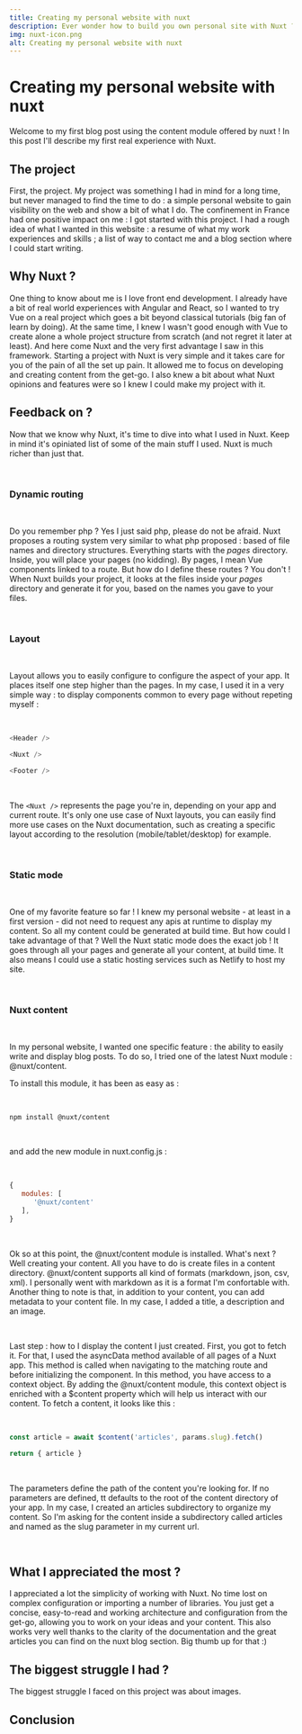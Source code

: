 ```yaml
---
title: Creating my personal website with nuxt
description: Ever wonder how to build you own personal site with Nuxt ? This blog post is for you ! A simple tour of what I've used in Nuxt and my opinion on them after this experience.
img: nuxt-icon.png
alt: Creating my personal website with nuxt
---
```


# Creating my personal website with nuxt

Welcome to my first blog post using the content module offered by nuxt ! In this post I'll describe my first real experience with Nuxt.

## The project

First, the project. My project was something I had in mind for a long time, but never managed to find the time to do : a simple personal website to gain visibility on the web and show a bit of what I do. The confinement in France had one positive impact on me : I got started with this project. I had a rough idea of what I wanted in this website : a resume of what my work experiences and skills ; a list of way to contact me and a blog section where I could start writing.

## Why Nuxt ?  

One thing to know about me is I love front end development. I already have a bit of real world experiences with Angular and React, so I wanted to try Vue on a real project which goes a bit beyond classical tutorials (big fan of learn by doing). At the same time, I knew I wasn't good enough with Vue to create alone a 
whole project structure from scratch (and not regret it later at least). And here come Nuxt and the very first advantage I saw in this framework. Starting a project with Nuxt is very simple and it takes care for you of the pain of all the set up pain. It allowed me to focus on developing and creating content from the get-go. I also knew a bit about what Nuxt opinions and features were so I knew I could make my project with it.

## Feedback on ?  

Now that we know why Nuxt, it's time to dive into what I used in Nuxt. Keep in mind it's opiniated list of some of the main stuff I used. Nuxt is much richer than just that.  

<br/>

### Dynamic routing  

<br/>

Do you remember php ? Yes I just said php, please do not be afraid. Nuxt proposes a routing system very similar to what php proposed : based of file names and directory structures. Everything starts with the *pages* directory. Inside, you will place your pages (no kidding). By pages, I mean Vue components linked to a route. But how do I define these routes ? You don't ! When Nuxt builds your project, it looks at the files inside your *pages* directory and generate it for you, based on the names you gave to your files.

<br/>

### Layout
<br/>

Layout allows you to easily configure to configure the aspect of your app. It places itself one step higher than the pages. In my case, I used it in a very simple way : to display components common to every page without repeting myself :

<br/>

```js
<Header />

<Nuxt />

<Footer />
```
<br/>

The `<Nuxt />` represents the page you're in, depending on your app and current route. It's only one use case of Nuxt layouts, you can easily find more use cases on the Nuxt documentation, such as creating a specific layout according to the resolution (mobile/tablet/desktop) for example.

<br/>

### Static mode
<br/>

One of my favorite feature so far ! I knew my personal website - at least in a first version - did not need to request any apis at runtime to display my content. So all my content could be generated at build time. But how could I take advantage of that ? Well the Nuxt static mode does the exact job ! It goes through all your pages and generate all your content, at build time. It also means I could use a static hosting services such as Netlify to host my site.

<br/>

### Nuxt content
<br/>

In my personal website, I wanted one specific feature : the ability to easily write and display blog posts. To do so, I tried one of the latest Nuxt module : @nuxt/content. 

To install this module, it has been as easy as :

<br/>

```
npm install @nuxt/content
```
<br/>

and add the new module in nuxt.config.js :

<br/>

```js
{
   modules: [
      '@nuxt/content'
   ],
}
```
<br/>

Ok so at this point, the @nuxt/content module is installed. What's next ? Well creating your content. All you have to do is create files in a content directory. @nuxt/content supports all kind of formats (markdown, json, csv, xml). I personally went with markdown as it is a format I'm confortable with. Another thing to note is that, in addition to your content, you can add metadata to your content file. In my case, I added a title, a description and an image.

<br/>

Last step : how to I display the content I just created. First, you got to fetch it. For that, I used the asyncData method available of all pages of a Nuxt app. This method is called when navigating to the matching route and before initializing the component. In this method, you have access to a context object. By adding the @nuxt/content module, this context object is enriched  with a $content property which will help us interact with our content. To fetch a content, it looks like this :

<br/>

```js
const article = await $content('articles', params.slug).fetch()

return { article }
```

<br/>

The parameters define the path of the content you're looking for. If no parameters are defined, tt defaults to the root of the content directory of your app. In my case, I created an articles subdirectory to organize my content. So I'm asking for the content inside a subdirectory called articles and named as the slug parameter in my current url.

<br/>

## What I appreciated the most ?

I appreciated a lot the simplicity of working with Nuxt. No time lost on complex configuration or importing a number of libraries. You just get a concise, easy-to-read and working architecture and configuration from the get-go, allowing you to work on your ideas and your content. This also works very well thanks to the clarity of the documentation and the great articles you can find on the nuxt blog section. Big thumb up for that :)


## The biggest struggle I had ?

The biggest struggle I faced on this project was about images.

## Conclusion
